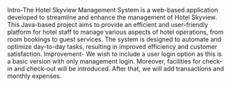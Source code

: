 Intro-The Hotel Skyview Management System is a web-based application developed to streamline and enhance the management of Hotel Skyview. 
This Java-based project aims to provide an efficient and user-friendly platform for hotel staff to manage various aspects of hotel operations, from room bookings to guest services. 
The system is designed to automate and optimize day-to-day tasks, resulting in improved efficiency and customer satisfaction.
Improvement- We wish to include a user login option as this is a basic version with only management login. Moreover, facilities for check-in and check-out will be introduced. After that, we will add transactions and monthly expenses. 
